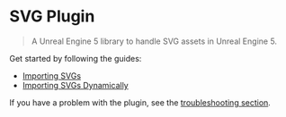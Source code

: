 
# SVG Plugin

> A Unreal Engine 5 library to handle SVG assets in Unreal Engine 5.


Get started by following the guides:
  - [Importing SVGs](/import)
  - [Importing SVGs Dynamically](/dynamicimport)

If you have a problem with the plugin, see the [troubleshooting section](/troubleshoting). 

<div class="centered">

</div>

<div class="centered">
</div>
